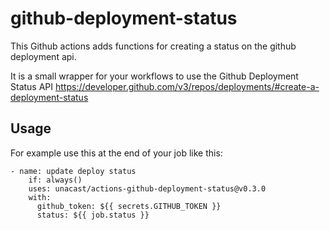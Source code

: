 # github-deployment-status

This Github actions adds functions for creating a status on the github deployment api.

It is a small wrapper for your workflows to use the Github Deployment Status API https://developer.github.com/v3/repos/deployments/#create-a-deployment-status

## Usage

For example use this at the end of your job like this:

```
- name: update deploy status
    if: always()
    uses: unacast/actions-github-deployment-status@v0.3.0
    with:
      github_token: ${{ secrets.GITHUB_TOKEN }}
      status: ${{ job.status }}
```
